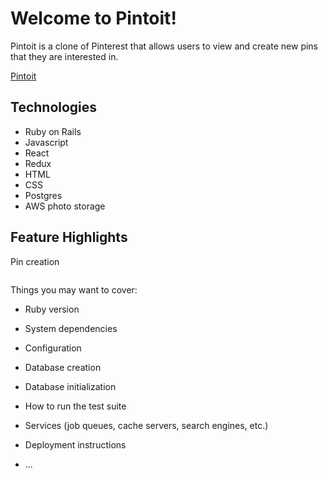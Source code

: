 # Welcome to Pintoit!

Pintoit is a clone of Pinterest that allows users to view and create new pins that they are interested in.

[Pintoit](https://pintoit.herokuapp.com/)

## Technologies
* Ruby on Rails
* Javascript
* React
* Redux
* HTML
* CSS
* Postgres
* AWS photo storage

## Feature Highlights

Pin creation

![]()

Things you may want to cover:

* Ruby version

* System dependencies

* Configuration

* Database creation

* Database initialization

* How to run the test suite

* Services (job queues, cache servers, search engines, etc.)

* Deployment instructions

* ...
